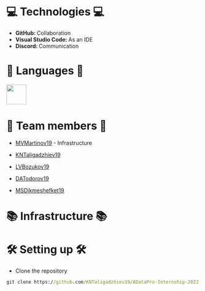 
# 💻 Technologies 💻	
- <b> GitHub: </b>  Collaboration
- <b> Visual Studio Code: </b>  As an IDE
- <b> Discord: </b>  Communication

# 🚀 Languages 🚀
<p align="left"> 
    <img src="https://upload.wikimedia.org/wikipedia/commons/thumb/c/c3/Python-logo-notext.svg/2048px-Python-logo-notext.svg.png" width=52px height=52px>
</p>

# 👥 Team members 👥    
- [MVMartinov19](https://github.com/MVMartinov19) - Infrastructure 


- [KNTaligadzhiev19](https://github.com/KNTaligadzhiev19)
   
 
- [LVBozukov19](https://github.com/LVBozukov19) 
    

- [DATodorov19](https://github.com/DATodorov19) 
    
 
- [MSDikmeshefket19](https://github.com/MSDikmeshefket19)    
    

# 📚 Infrastructure 📚

    
# 🛠 Setting up 🛠
- Clone the repository
 ```cmd
 git clone https://github.com/KNTaligadzhiev19/ADataPro-Internship-2022.git
 ```